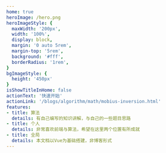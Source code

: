 ```yaml
---
home: true
heroImage: /hero.png
heroImageStyle: {
  maxWidth: '200px',
  width: '100%',
  display: block,
  margin: '0 auto 5rem',
  margin-top: '5rem',
  background: '#fff',
  borderRadius: '1rem',
}
bgImageStyle: {
  height: '450px'
}
isShowTitleInHome: false
actionText: '快速开始'
actionLink: '/blogs/algorithm/math/mobius-inversion.html'
features:
- title: 算法
  details: 有自己编写的知识讲解，与自己的一些题目思路
- title: 个人
  details: 非常喜欢前端与算法，希望在这里两个位置有所成就
- title: 全局
  details: 本文档以Vue为基础搭建，非博客形式
---
```

